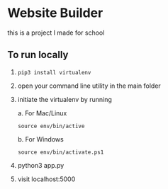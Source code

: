 # Website Builder

this is a project I made for school

## To run locally

1. `pip3 install virtualenv`
2. open your command line utility in the main folder
3. initiate the virtualenv by running

   a. For Mac/Linux
   
      `source env/bin/active`

   b. For Windows
   
      `source env/bin/activate.ps1`
      
4. python3 app.py
5. visit localhost:5000 
